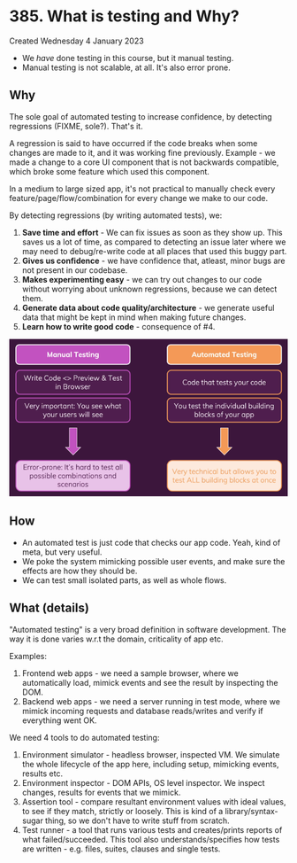# 385. What is testing and Why?
Created Wednesday 4 January 2023

- We *have* done testing in this course, but it manual testing.
- Manual testing is not scalable, at all. It's also error prone.

## Why
The sole goal of automated testing to increase confidence, by detecting regressions (FIXME, sole?). That's it.

A regression is said to have occurred if the code breaks when some changes are made to it, and it was working fine previously. Example - we made a change to a core UI component that is not backwards compatible, which broke some feature which used this component.

In a medium to large sized app, it's not practical to manually check every feature/page/flow/combination for every change we make to our code.

By detecting regressions (by writing automated tests), we:
1. **Save time and effort** - We can fix issues as soon as they show up. This saves us a lot of time, as compared to detecting an issue later where we may need to debug/re-write code at all places that used this buggy part.
2. **Gives us confidence** - we have confidence that, atleast, minor bugs are not present in our codebase.
3. **Makes experimenting easy** - we can try out changes to our code without worrying about unknown regressions, because we can detect them.
4. **Generate data about code quality/architecture** - we generate useful data that might be kept in mind when making future changes.
5. **Learn how to write good code** - consequence of \#4.

![](../../../../assets/385_What_is_testing_and_Why-image-1-46f7245e.png)


## How
- An automated test is just code that checks our app code. Yeah, kind of meta, but very useful.
- We poke the system mimicking possible user events, and make sure the effects are how they should be.
- We can test small isolated parts, as well as whole flows.


## What (details)
"Automated testing" is a very broad definition in software development. The way it is done varies w.r.t the domain, criticality of app etc.

Examples:
1. Frontend web apps - we need a sample browser, where we automatically load, mimick events and see the result by inspecting the DOM.
2. Backend web apps - we need a server running in test mode, where we mimick incoming requests and database reads/writes and verify if everything went OK.

We need 4 tools to do automated testing:
1. Environment simulator - headless browser, inspected VM. We simulate the whole lifecycle of the app here, including setup, mimicking events, results etc.
2. Environment inspector - DOM APIs, OS level inspector. We inspect changes, results for events that we mimick.
3. Assertion tool - compare resultant environment values with ideal values, to see if they match, strictly or loosely. This is kind of a library/syntax-sugar thing, so we don't have to write stuff from scratch.
4. Test runner - a tool that runs various tests and creates/prints reports of what failed/succeeded. This tool also understands/specifies how tests are written - e.g. files, suites, clauses and single tests.
